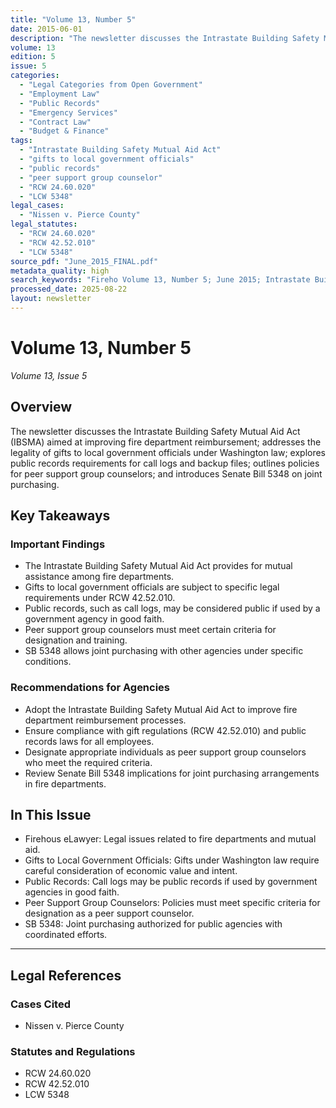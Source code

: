 ```yaml
---
title: "Volume 13, Number 5"
date: 2015-06-01
description: "The newsletter discusses the Intrastate Building Safety Mutual Aid Act (IBSMA) aimed at improving fire department reimbursement; addresses the legality of gifts to local government officials under Washington law; explores public records requirements for call logs and backup files; outlines policies for peer support group counselors; and introduces Senate Bill 5348 on joint purchasing."
volume: 13
edition: 5
issue: 5
categories:
  - "Legal Categories from Open Government"
  - "Employment Law"
  - "Public Records"
  - "Emergency Services"
  - "Contract Law"
  - "Budget & Finance"
tags:
  - "Intrastate Building Safety Mutual Aid Act"
  - "gifts to local government officials"
  - "public records"
  - "peer support group counselor"
  - "RCW 24.60.020"
  - "LCW 5348"
legal_cases:
  - "Nissen v. Pierce County"
legal_statutes:
  - "RCW 24.60.020"
  - "RCW 42.52.010"
  - "LCW 5348"
source_pdf: "June_2015_FINAL.pdf"
metadata_quality: high
search_keywords: "Fireho Volume 13, Number 5; June 2015; Intrastate Building Safety Mutual Aid System: RCW 24.60.020; Gifts Made to Local Government Officials Under Washington Law; Public Records: Call Logs May Be Publ..."
processed_date: 2025-08-22
layout: newsletter
---
```


# Volume 13, Number 5

*Volume 13, Issue 5*

## Overview

The newsletter discusses the Intrastate Building Safety Mutual Aid Act (IBSMA) aimed at improving fire department reimbursement; addresses the legality of gifts to local government officials under Washington law; explores public records requirements for call logs and backup files; outlines policies for peer support group counselors; and introduces Senate Bill 5348 on joint purchasing.

## Key Takeaways

### Important Findings

- The Intrastate Building Safety Mutual Aid Act provides for mutual assistance among fire departments.
- Gifts to local government officials are subject to specific legal requirements under RCW 42.52.010.
- Public records, such as call logs, may be considered public if used by a government agency in good faith.
- Peer support group counselors must meet certain criteria for designation and training.
- SB 5348 allows joint purchasing with other agencies under specific conditions.

### Recommendations for Agencies

- Adopt the Intrastate Building Safety Mutual Aid Act to improve fire department reimbursement processes.
- Ensure compliance with gift regulations (RCW 42.52.010) and public records laws for all employees.
- Designate appropriate individuals as peer support group counselors who meet the required criteria.
- Review Senate Bill 5348 implications for joint purchasing arrangements in fire departments.

## In This Issue

- Firehous eLawyer: Legal issues related to fire departments and mutual aid.
- Gifts to Local Government Officials: Gifts under Washington law require careful consideration of economic value and intent.
- Public Records: Call logs may be public records if used by government agencies in good faith.
- Peer Support Group Counselors: Policies must meet specific criteria for designation as a peer support counselor.
- SB 5348: Joint purchasing authorized for public agencies with coordinated efforts.

---

## Legal References

### Cases Cited

- Nissen v. Pierce County

### Statutes and Regulations

- RCW 24.60.020
- RCW 42.52.010
- LCW 5348

